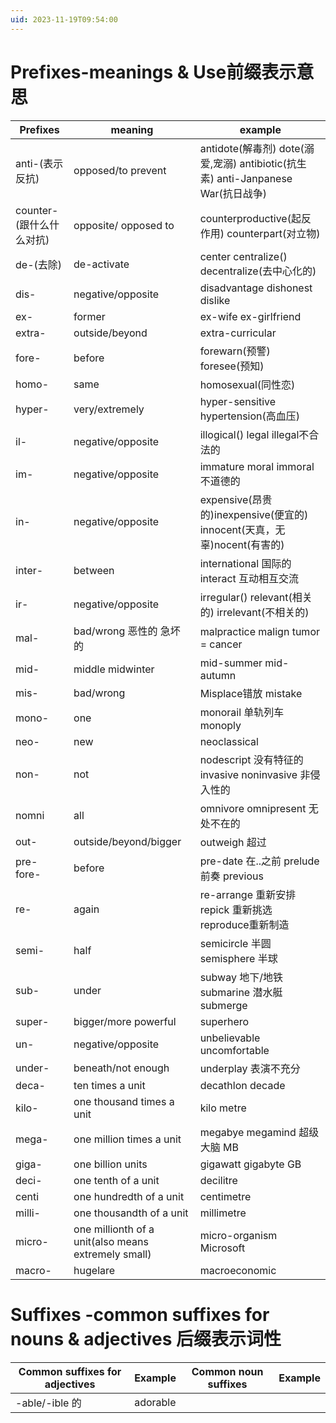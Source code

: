 ```yaml
---
uid: 2023-11-19T09:54:00
---
```

# Prefixes-meanings & Use前缀表示意思
| Prefixes                 | meaning                                             | example                                                                          |
| ------------------------ | --------------------------------------------------- | -------------------------------------------------------------------------------- |
| anti-(表示反抗)          | opposed/to prevent                                  | antidote(解毒剂) dote(溺爱,宠溺) antibiotic(抗生素) anti-Janpanese War(抗日战争) |
| counter-(跟什么什么对抗) | opposite/ opposed to                                | counterproductive(起反作用) counterpart(对立物)                                  |
| de-(去除)                | de-activate                                         | center centralize() decentralize(去中心化的)                                     |
| dis-                     | negative/opposite                                   | disadvantage dishonest dislike                                                   |
| ex-                      | former                                              | ex-wife ex-girlfriend                                                            |
| extra-                   | outside/beyond                                      | extra-curricular                                                                 |
| fore-                    | before                                              | forewarn(预警) foresee(预知)                                                     |
| homo-                    | same                                                | homosexual(同性恋)                                                               |
| hyper-                   | very/extremely                                      | hyper-sensitive hypertension(高血压)                                             |
| il-                      | negative/opposite                                   | illogical() legal illegal不合法的                                                |
| im-                      | negative/opposite                                   | immature moral immoral不道德的                                                   |
| in-                      | negative/opposite                                   | expensive(昂贵的)inexpensive(便宜的) innocent(天真，无辜)nocent(有害的)          |
| inter-                   | between                                             | international 国际的 interact 互动相互交流                                       |
| ir-                      | negative/opposite                                   | irregular() relevant(相关的) irrelevant(不相关的)                                |
| mal-                     | bad/wrong 恶性的 急坏的                             | malpractice malign tumor = cancer                                                |
| mid-                     | middle midwinter                                    | mid-summer mid-autumn                                                            |
| mis-                     | bad/wrong                                           | Misplace错放 mistake                                                             |
| mono-                    | one                                                 | monorail 单轨列车 monoply                                                        |
| neo-                     | new                                                 | neoclassical                                                                     |
| non-                     | not                                                 | nodescript 没有特征的 invasive noninvasive 非侵入性的                            |
| nomni                    | all                                                 | omnivore omnipresent 无处不在的                                                  |
| out-                     | outside/beyond/bigger                               | outweigh 超过                                                                    |
| pre- fore-               | before                                              | pre-date 在..之前 prelude 前奏 previous                                          |
| re-                      | again                                               | re-arrange 重新安排 repick 重新挑选 reproduce重新制造                            |
| semi-                    | half                                                | semicircle 半圆 semisphere 半球                                                  |
| sub-                     | under                                               | subway 地下/地铁 submarine 潜水艇 submerge                                       |
| super-                   | bigger/more powerful                                | superhero                                                                        |
| un-                      | negative/opposite                                   | unbelievable uncomfortable                                                       |
| under-                   | beneath/not enough                                  | underplay 表演不充分                                                             |
| deca-                    | ten times a unit                                    | decathlon decade                                                                 |
| kilo-                    | one thousand times a unit                           | kilo metre                                                                       |
| mega-                    | one million times a unit                            | megabye megamind 超级大脑 MB                                                     |
| giga-                    | one billion units                                   | gigawatt gigabyte GB                                                             |
| deci-                    | one tenth of a unit                                 | decilitre                                                                        |
| centi                    | one hundredth of a unit                             | centimetre                                                                       |
| milli-                   | one thousandth of a unit                            | millimetre                                                                       |
| micro-                   | one millionth of a unit(also means extremely small) | micro-organism Microsoft                                                         |
| macro-                   | hugelare                                            | macroeconomic                                                                    |

# Suffixes -common suffixes for nouns & adjectives 后缀表示词性
| Common suffixes for adjectives | Example | Common noun suffixes | Example |
| ------------------------------ | ------- | -------------------- | ------- |
| -able/-ible 的                 | adorable        |                      |         |
